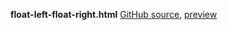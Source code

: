 **float-left-float-right.html**
[GitHub source](https://github.com/irontribe/tmp/tmp/blob/master/float-left-float-right.html), [preview](http://htmlpreview.github.io/?https://github.com/irontribe/tmp/tmp/blob/master/float-left-float-right.html)
